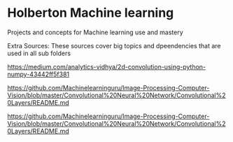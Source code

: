 # Holberton Machine learning 
Projects and concepts for Machine learning use and mastery

Extra Sources:
These sources cover big topics and dpeendencies that are used in all sub folders

https://medium.com/analytics-vidhya/2d-convolution-using-python-numpy-43442ff5f381

https://github.com/Machinelearninguru/Image-Processing-Computer-Vision/blob/master/Convolutional%20Neural%20Network/Convolutional%20Layers/README.md

https://github.com/Machinelearninguru/Image-Processing-Computer-Vision/blob/master/Convolutional%20Neural%20Network/Convolutional%20Layers/README.md


